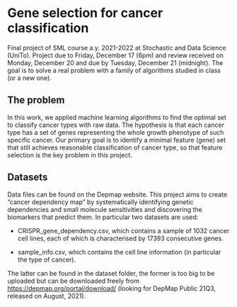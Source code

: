# Gene selection for cancer classification
Final project of SML course a.y. 2021-2022 at Stochastic and Data Science (UniTo).  Project due to Friday, December 17 (6pm) and review received on Monday, December 20 and due by Tuesday, December 21 (midnight).
The goal is to solve a real problem with a family of algorithms studied in class (or a new one).

## The problem
In this work, we applied machine learning algorithms to find the optimal set to classify cancer types with raw data. The hypothesis is that each cancer type has a set of genes representing the whole growth phenotype of such specific cancer.
Our primary goal is to identify a minimal feature (gene) set that still achieves reasonable classification of cancer type, so that feature selection is the key problem in this project.

## Datasets
Data files can be found on the Depmap website.  This project aims to create  “cancer dependency map” by systematically identifying genetic dependencies and small molecule sensitivities and discovering the biomarkers that predict them.
In particular two datasets are used:

- CRISPR_gene_dependency.csv, which contains a sample of 1032 cancer cell lines, each of which is characterised by 17393 consecutive genes.

- sample_info.csv, which contains the cell line information (in particular the type of cancer).

The latter can be found in the dataset folder, the former is too big to be uploaded but can be downloaded freely from https://depmap.org/portal/download/ (looking for DepMap Public 21Q3, released on August, 2021).
